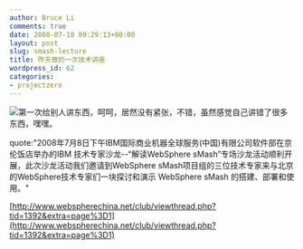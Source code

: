 ```yaml
---
author: Bruce Li
comments: true
date: 2008-07-10 09:29:13+00:00
layout: post
slug: smash-lecture
title: 昨天做的一次技术讲座
wordpress_id: 62
categories:
- projectzero
---
```


[![](http://liwenbing.cn/wp-content/uploads/2008/07/e68a80e69cafe6b299e9be99-300x200.jpg)](http://liwenbing.cn/wp-content/uploads/2008/07/e68a80e69cafe6b299e9be99.jpg)第一次给别人讲东西，呵呵，居然没有紧张，不错，虽然感觉自己讲错了很多东西，嘿嘿。

quote:"2008年7月8日下午IBM国际商业机器全球服务(中国)有限公司软件部在京伦饭店举办的IBM 技术专家沙龙--“解读WebSphere sMash”专场沙龙活动顺利开展，此次沙龙活动我们邀请到WebSphere sMash项目组的三位技术专家来与北京的WebSphere技术专家们一块探讨和演示 WebSphere sMash 的搭建、部署和使用。"

[http://www.webspherechina.net/club/viewthread.php?tid=1392&extra=page%3D1](http://www.webspherechina.net/club/viewthread.php?tid=1392&extra=page%3D1)

[
](http://liwenbing.cn/wp-content/uploads/2008/07/e68a80e69cafe6b299e9be99.jpg)
